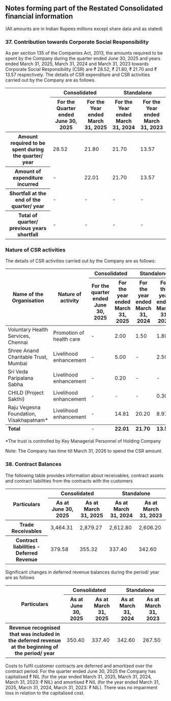 ## Notes forming part of the Restated Consolidated financial information

(All amounts are in Indian Rupees millions except share data and as stated)

### 37. Contribution towards Corporate Social Responsibility

As per section 135 of the Companies Act, 2013, the amounts required to be spent by the Company during the quarter ended June 30, 2025 and years ended March 31, 2025, March 31, 2024 and March 31, 2023 towards Corporate Social Responsibility (CSR) are ₹ 28.52, ₹ 21.80, ₹ 21.70 and ₹ 13.57 respectively. The details of CSR expenditure and CSR activities carried out by the Company are as follows.

<table><thead><tr><th rowspan="2"></th><th colspan="2">Consolidated</th><th colspan="2">Standalone</th></tr><tr><th>For the Quarter ended June 30, 2025</th><th>For the Year ended March 31, 2025</th><th>For the Year ended March 31, 2024</th><th>For the Year ended March 31, 2023</th></tr></thead><tbody><tr><th scope="row">Amount required to be spent during the quarter/ year</th><td>28.52</td><td>21.80</td><td>21.70</td><td>13.57</td></tr><tr><th scope="row">Amount of expenditure incurred</th><td>-</td><td>22.01</td><td>21.70</td><td>13.57</td></tr><tr><th scope="row">Shortfall at the end of the quarter/ year</th><td>-</td><td>-</td><td>-</td><td>-</td></tr><tr><th scope="row">Total of quarter/ previous years shortfall</th><td>-</td><td>-</td><td>-</td><td>-</td></tr></tbody></table>

### Nature of CSR activities

The details of CSR activities carried out by the Company are as follows:

<table><thead><tr><th rowspan="2">Name of the Organisation</th><th rowspan="2">Nature of activity</th><th colspan="2">Consolidated</th><th colspan="2">Standalone</th></tr><tr><th>For the quarter ended June 30, 2025</th><th>For the year ended March 31, 2025</th><th>For the year ended March 31, 2024</th><th>For the year ended March 31, 2023</th></tr></thead><tbody><tr><td>Voluntary Health Services, Chennai</td><td>Promotion of health care</td><td>-</td><td>2.00</td><td>1.50</td><td>1.80</td></tr><tr><td>Shree Anand Charitable Trust, Mumbai</td><td>Livelihood enhancement</td><td>-</td><td>5.00</td><td>-</td><td>2.50</td></tr><tr><td>Sri Veda Paripalana Sabha</td><td>Livelihood enhancement</td><td>-</td><td>0.20</td><td>-</td><td>-</td></tr><tr><td>CHILD (Project Sakthi)</td><td>Livelihood enhancement</td><td>-</td><td>-</td><td>-</td><td>0.30</td></tr><tr><td>Raju Vegesna Foundation, Visakhapatnam*</td><td>Livelihood enhancement</td><td>-</td><td>14.81</td><td>20.20</td><td>8.97</td></tr></tbody><tfoot><tr><td><strong>Total</strong></td><td></td><td>-</td><td><strong>22.01</strong></td><td><strong>21.70</strong></td><td><strong>13.57</strong></td></tr></tfoot></table>

*The trust is controlled by Key Managerial Personnel of Holding Company

Note: The Company has time till March 31, 2026 to spend the CSR amount.

### 38. Contract Balances

The following table provides information about receivables, contract assets and contract liabilities from the contracts with the customers

<table><thead><tr><th rowspan="2">Particulars</th><th colspan="2">Consolidated</th><th colspan="2">Standalone</th></tr><tr><th>As at<br>June 30, 2025</th><th>As at<br>March 31, 2025</th><th>As at<br>March 31, 2024</th><th>As at<br>March 31, 2023</th></tr></thead><tbody><tr><th scope="row">Trade Receivables</th><td>3,464.31</td><td>2,879.27</td><td>2,612.80</td><td>2,606.20</td></tr><tr><th scope="row">Contract liabilities - Deferred Revenue</th><td>379.58</td><td>355.32</td><td>337.40</td><td>342.60</td></tr></tbody></table>

Significant changes in deferred revenue balances during the period/ year are as follows

<table><thead><tr><th rowspan="2">Particulars</th><th colspan="2">Consolidated</th><th colspan="2">Standalone</th></tr><tr><th>As at<br>June 30, 2025</th><th>As at<br>March 31, 2025</th><th>As at<br>March 31, 2024</th><th>As at<br>March 31, 2023</th></tr></thead><tbody><tr><th scope="row">Revenue recognised that was included in the deferred revenue at the beginning of the period/ year</th><td>350.40</td><td>337.40</td><td>342.60</td><td>267.50</td></tr></tbody></table>

Costs to fulfil customer contracts are deferred and amortized over the contract period. For the quarter ended June 30, 2025 the Company has capitalised ₹ NIL (for the year ended March 31, 2025, March 31, 2024, March 31, 2023: ₹ NIL) and amortised ₹ NIL (for the year ended March 31, 2025, March 31, 2024, March 31, 2023: ₹ NIL). There was no impairment loss in relation to the capitalised cost.